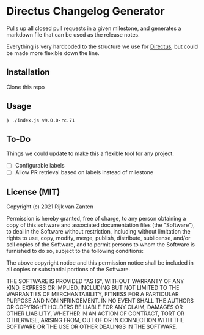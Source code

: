 # Directus Changelog Generator

Pulls up all closed pull requests in a given milestone, and generates a markdown
file that can be used as the release notes.

Everything is very hardcoded to the structure we use for
[Directus](https://github.com/directus/directus), but could be made more
flexible down the line.

## Installation

Clone this repo

## Usage

```
$ ./index.js v9.0.0-rc.71
```

## To-Do

Things we could update to make this a flexible tool for any project:

- [ ] Configurable labels
- [ ] Allow PR retrieval based on labels instead of milestone

## License (MIT)

Copyright (c) 2021 Rijk van Zanten

Permission is hereby granted, free of charge, to any person obtaining a copy of
this software and associated documentation files (the "Software"), to deal in
the Software without restriction, including without limitation the rights to
use, copy, modify, merge, publish, distribute, sublicense, and/or sell copies of
the Software, and to permit persons to whom the Software is furnished to do so,
subject to the following conditions:

The above copyright notice and this permission notice shall be included in all
copies or substantial portions of the Software.

THE SOFTWARE IS PROVIDED "AS IS", WITHOUT WARRANTY OF ANY KIND, EXPRESS OR
IMPLIED, INCLUDING BUT NOT LIMITED TO THE WARRANTIES OF MERCHANTABILITY, FITNESS
FOR A PARTICULAR PURPOSE AND NONINFRINGEMENT. IN NO EVENT SHALL THE AUTHORS OR
COPYRIGHT HOLDERS BE LIABLE FOR ANY CLAIM, DAMAGES OR OTHER LIABILITY, WHETHER
IN AN ACTION OF CONTRACT, TORT OR OTHERWISE, ARISING FROM, OUT OF OR IN
CONNECTION WITH THE SOFTWARE OR THE USE OR OTHER DEALINGS IN THE SOFTWARE.
